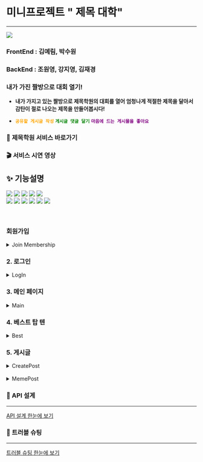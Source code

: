 # 미니프로젝트 " 제목 대학"
* * * 
![](https://velog.velcdn.com/images/piczo/post/7441e92a-b65c-4bb6-bca2-af1d56bde74e/image.png)

### FrontEnd : 김예림, 박수원
### BackEnd : 조원영, 강지영, 김재경
### 내가 가진 짤방으로 대회 열기!
* **내가 가지고 있는 짤방으로 제목학원의 대회를 열어 엄청나게 적절한 제목을 달아서 감탄이 절로 나오는 제목을 만들어봅시다!**

* **<span style="color:orange">`공유할 게시글 작성`</span>** **<span style="color:green">`게시글 댓글 달기`</span>** **<span style="color:purple">`마음에 드는 게시물을 좋아요`</span>**

### 🍰 **제목학원 서비스 바로가기**

### 🎬 **서비스 시연 영상**


## ✨ 기능설명

<div>
<img src="https://img.shields.io/badge/github-181717?style=for-the-badge&logo=github&logoColor=white">
<img src="https://img.shields.io/badge/javascript-F7DF1E?style=for-the-badge&logo=javascript&logoColor=black">
<img src="https://img.shields.io/badge/react-0769AD?style=for-the-badge&logo=react&logoColor=white">
<img src="https://img.shields.io/badge/html-E34F26?style=for-the-badge&logo=html5&logoColor=white">
<img src="https://img.shields.io/badge/css-1572B6?style=for-the-badge&logo=css3&logoColor=white">
<br>
<img src="https://img.shields.io/badge/ubuntu-FCC624?style=for-the-badge&logo=ubuntu&logoColor=black">
<img src="https://img.shields.io/badge/aws-232F3E?style=for-the-badge&logo=amazonaws&logoColor=white">
<img src="https://img.shields.io/badge/spring-F80000?style=for-the-badge&logo=spring&logoColor=white">
<img src="https://img.shields.io/badge/Springboot-4FC08D?style=for-the-badge&logo=springboot&logoColor=white">
<img src="https://img.shields.io/badge/springsecurity-7952B3?style=for-the-badge&logo=springsecurity&logoColor=white">
<img src="https://img.shields.io/badge/mysql-61DAFB?style=for-the-badge&logo=mysql&logoColor=white">
</div> <br>

<br>

###  회원가입
<details>
<summary> Join Membership  </summary>
<div markdown="1">       
<br>
  전체적으로 응답 바디에 오류 코드( ex : "NOT_FOUND" )와 메세지( ex : "존재하지 않는 게시글 id 입니다." )를 출력하도록 구현
<br><br>
유효성 검사를 통해 ID중복, Nickname중복 등 기본적인 기능 구현

</div>
</details>


### 2. 로그인
<details>
<summary> LogIn</summary>
<div markdown="1">     
<br>
  로그인 시에 토큰이 자동적으로 헤더에 들어오도록 기능 구현
<br><br>
토큰 만료시간은 30분으로 구현

</div>
</details>


### 3. 메인 페이지
<details>
<summary> Main</summary>
<div markdown="1">   
 <br>
  베스트 탑 텐을 슬라이드로 출력
 <br><br>
  포스팅된 게시글 리스트를 최신순으로 출력

</div>
</details>

### 4. 베스트 탑 텐
<details>
<summary> Best</summary>
<div markdown="1">  <br> 
추천 수가 10개가 넘는 게시물 중 상위 게시물 10개 리스트 출력

</div>
</details>

### 5. 게시글
<details>
<summary> CreatePost </summary>
<div markdown="1">
<br>
로그인이 된 회원만 게시글을 작성할 수 있도록 구현
<br><br>
사용자가 원하는 제목과 사진을 최신순으로 저장

</div>
</details>
<br>
<details>
<summary> MemePost </summary>
<div markdown="1">
<br>
포스팅된 게시글(전체/특정), 코멘트(전체/특정)을 최신순으로 조회할 수 있는 기능 구현
<br><br>
로그인한 사용자가 마음에 드는 게시글에 추천(추천 취소) 할 수 있는 기능 구현
<br><br>
로그인한 사용자가 특정 게시글에 원하는 코멘트를 등록할 수 있는 기능 구현
<br><br>
게시글 및 코멘트의 작성자 본인만 수정 및 삭제할 수 있는 기능 구현

</div>
</details>



### 🔨 API 설계
* * *
[API 설계 한눈에 보기](https://www.notion.so/2b81effeaf7c41dcaad6ad4d6710bf0a?v=7b9e7b62e89c4f85b4c69cf2f82d65ca)


### 🐛 트러블 슈팅
* * *
[트러블 슈팅 한눈에 보기](https://www.notion.so/3e8d6c91e79945439542128329b3264e)

